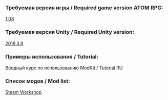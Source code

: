 ### Требуемая версия игры / Required game version ATOM RPG:
[1.08](https://store.steampowered.com/app/552620)

### Требуемая версия Unity / Required Unity version:
[2018.3.9](https://unity3d.com/ru/get-unity/download?ref=personal)

### Примеры использования / Tutorial:
[Вводный курс по использованию ModKit / Tutorial RU](https://steamcommunity.com/sharedfiles/filedetails/?id=1657083263)

### Список модов / Mod list:
[Steam Workshop](https://steamcommunity.com/app/552620/workshop)
